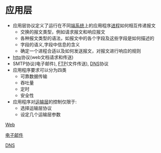 # 应用层

- 应用层协议定义了运行在不同[端系统](端系统.md)上的应用程序[进程](进程.md)如何相互传递报文
  - 交换的报文类型，例如请求报文和响应报文
  - 各种报文类型的语法，如报文中的各个字段及这些字段是如何描述的
  - 字段的语义,字段中信息的含义
  - 确定一个进程合适以及如何发送报文，对报文进行响应的规则
- [http](network-http.md)协议(web文档请求和传送)
- SMTP协议(电子邮件), [FTP](ftp.md)(文件传送), [DNS](dns.md)协议
- 应用程序要求可以分为四类
  - 可靠数据传输
  - 吞吐量
  - 定时
  - 安全性
- 应用程序对[运输层](network-transport-layer.md)的控制仅限于:
  - 选择运输层协议
  - 设定几个运输层参数
  
[Web](web.md)
  
[电子邮件](电子邮件.md)
  
[DNS](dns.md)